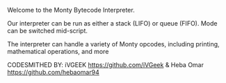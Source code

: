 Welcome to the Monty Bytecode Interpreter.

Our interpreter can be run as either a stack (LIFO) or queue (FIFO). Mode can be switched mid-script. 

The interpreter can handle a variety of Monty opcodes, including printing, mathematical operations, and more

CODESMITHED BY: iVGEEK <https://github.com/iVGeek>   &
                Heba Omar <https://github.com/hebaomar94>
